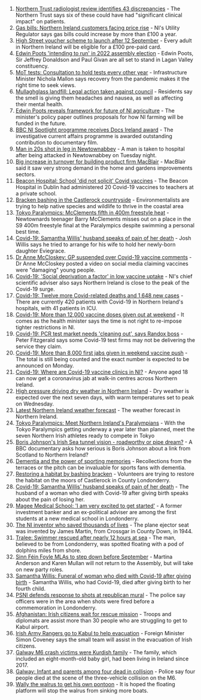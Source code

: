 1. [Northern Trust radiologist review identifies 43 discrepancies](https://www.bbc.co.uk/news/uk-northern-ireland-58329138?at_medium=RSS&at_campaign=KARANGA) - The Northern Trust says six of these could have had "significant clinical impact" on patients.
2. [Gas bills: Northern Ireland customers facing price rise](https://www.bbc.co.uk/news/uk-northern-ireland-58329817?at_medium=RSS&at_campaign=KARANGA) - NI's Utility Regulator says gas bills could increase by more than £100 a year.
3. [High Street voucher scheme to launch after 12 September](https://www.bbc.co.uk/news/uk-northern-ireland-58329517?at_medium=RSS&at_campaign=KARANGA) - Every adult in Northern Ireland will be eligible for a £100 pre-paid card.
4. [Edwin Poots 'intending to run' in 2022 assembly election](https://www.bbc.co.uk/news/uk-northern-ireland-58327804?at_medium=RSS&at_campaign=KARANGA) - Edwin Poots, Sir Jeffrey Donaldson and Paul Givan are all set to stand in Lagan Valley constituency.
5. [MoT tests: Consultation to hold tests every other year](https://www.bbc.co.uk/news/uk-northern-ireland-58330516?at_medium=RSS&at_campaign=KARANGA) - Infrastructure Minister Nichola Mallon says recovery from the pandemic makes it the right time to seek views.
6. [Mullaghglass landfill: Legal action taken against council](https://www.bbc.co.uk/news/uk-northern-ireland-58323365?at_medium=RSS&at_campaign=KARANGA) - Residents say the smell is giving them headaches and nausea, as well as affecting their mental health.
7. [Edwin Poots reveals framework for future of NI agriculture](https://www.bbc.co.uk/news/uk-northern-ireland-58323366?at_medium=RSS&at_campaign=KARANGA) - The minister's policy paper outlines proposals for how NI farming will be funded in the future.
8. [BBC NI Spotlight programme receives Docs Ireland award](https://www.bbc.co.uk/news/uk-northern-ireland-58327812?at_medium=RSS&at_campaign=KARANGA) - The investigative current affairs programme is awarded outstanding contribution to documentary film.
9. [Man in 20s shot in leg in Newtownabbey](https://www.bbc.co.uk/news/uk-northern-ireland-58322576?at_medium=RSS&at_campaign=KARANGA) - A man is taken to hospital after being attacked in Newtownabbey on Tuesday night.
10. [Big increase in turnover for building product firm MacBlair](https://www.bbc.co.uk/news/uk-northern-ireland-58327588?at_medium=RSS&at_campaign=KARANGA) - MacBlair said it saw very strong demand in the home and gardens improvements sectors.
11. [Beacon Hospital: School 'did not solicit' Covid vaccines](https://www.bbc.co.uk/news/world-europe-58327568?at_medium=RSS&at_campaign=KARANGA) - The Beacon Hospital in Dublin had administered 20 Covid-19 vaccines to teachers at a private school.
12. [Bracken bashing in the Castlerock countryside](https://www.bbc.co.uk/news/uk-northern-ireland-58284401?at_medium=RSS&at_campaign=KARANGA) - Environmentalists are trying to help native species and wildlife to thrive in the coastal area
13. [Tokyo Paralympics: McClements fifth in 400m freestyle heat](https://www.bbc.co.uk/sport/disability-sport/58327893?at_medium=RSS&at_campaign=KARANGA) - Newtownards teenager Barry McClements misses out on a place in the S9 400m freestyle final at the Paralympics despite swimming a personal best time.
14. [Covid-19: Samantha Willis' husband speaks of pain of her death](https://www.bbc.co.uk/news/uk-northern-ireland-58320859?at_medium=RSS&at_campaign=KARANGA) - Josh Willis says he tried to arrange for his wife to hold her newly-born daughter Eviegrace.
15. [Dr Anne McCloskey: GP suspended over Covid-19 vaccine comments](https://www.bbc.co.uk/news/uk-northern-ireland-foyle-west-58315530?at_medium=RSS&at_campaign=KARANGA) - Dr Anne McCloskey posted a video on social media claiming vaccines were "damaging" young people.
16. [Covid-19: 'Social deprivation a factor' in low vaccine uptake](https://www.bbc.co.uk/news/uk-northern-ireland-58314388?at_medium=RSS&at_campaign=KARANGA) - NI's chief scientific adviser also says Northern Ireland is close to the peak of the Covid-19 surge.
17. [Covid-19: Twelve more Covid-related deaths and 1,648 new cases](https://www.bbc.co.uk/news/uk-northern-ireland-58320858?at_medium=RSS&at_campaign=KARANGA) - There are currently 420 patients with Covid-19 in Northern Ireland's hospitals, with 41 patients in ICU.
18. [Covid-19: More than 12,000 vaccine doses given out at weekend](https://www.bbc.co.uk/news/uk-northern-ireland-58300969?at_medium=RSS&at_campaign=KARANGA) - It comes as the health minister says the time is not right to re-impose tighter restrictions in NI.
19. [Covid-19: PCR test market needs 'cleaning out', says Randox boss](https://www.bbc.co.uk/news/uk-northern-ireland-58298467?at_medium=RSS&at_campaign=KARANGA) - Peter Fitzgerald says some Covid-19 test firms may not be delivering the service they claim.
20. [Covid-19: More than 8,000 first jabs given in weekend vaccine push](https://www.bbc.co.uk/news/uk-northern-ireland-58294894?at_medium=RSS&at_campaign=KARANGA) - The total is still being counted and the exact number is expected to be announced on Monday.
21. [Covid-19: Where are Covid-19 vaccine clinics in NI?](https://www.bbc.co.uk/news/uk-northern-ireland-57863840?at_medium=RSS&at_campaign=KARANGA) - Anyone aged 18 can now get a coronavirus jab at walk-in centres across Northern Ireland.
22. [High pressure driving dry weather in Northern Ireland](https://www.bbc.co.uk/news/uk-northern-ireland-58315590?at_medium=RSS&at_campaign=KARANGA) - Dry weather is expected over the next seven days, with warm temperatures set to peak on Wednesday.
23. [Latest Northern Ireland weather forecast](https://www.bbc.co.uk/news/uk-northern-ireland-26018439?at_medium=RSS&at_campaign=KARANGA) - The weather forecast in Northern Ireland.
24. [Tokyo Paralympics: Meet Northern Ireland's Paralympians](https://www.bbc.co.uk/sport/disability-sport/58309324?at_medium=RSS&at_campaign=KARANGA) - With the Tokyo Paralympics getting underway a year later than planned, meet the seven Northern Irish athletes ready to compete in Tokyo
25. [Boris Johnson's Irish Sea tunnel vision - roadworthy or pipe dream?](https://www.bbc.co.uk/news/uk-northern-ireland-58269437?at_medium=RSS&at_campaign=KARANGA) - A BBC documentary asks how serious is Boris Johnson about a link from Scotland to Northern Ireland?
26. [Dementia and the power of sporting memories](https://www.bbc.co.uk/news/uk-northern-ireland-57667387?at_medium=RSS&at_campaign=KARANGA) - Recollections from the terraces or the pitch can be invaluable for sports fans with dementia.
27. [Restoring a habitat by bashing bracken](https://www.bbc.co.uk/news/uk-northern-ireland-58285491?at_medium=RSS&at_campaign=KARANGA) - Volunteers are trying to restore the habitat on the moors of Castlerock in County Londonderry.
28. [Covid-19: Samantha Willis' husband speaks of pain of her death](https://www.bbc.co.uk/news/uk-northern-ireland-58322573?at_medium=RSS&at_campaign=KARANGA) - The husband of a woman who died with Covid-19 after giving birth speaks about the pain of losing her.
29. [Magee Medical School: 'I am very excited to get started'](https://www.bbc.co.uk/news/uk-northern-ireland-58310001?at_medium=RSS&at_campaign=KARANGA) - A former investment banker and an ex-political adviser are among the first students at a new medical school in Londonderry.
30. [The NI inventor who saved thousands of lives](https://www.bbc.co.uk/news/uk-northern-ireland-58274204?at_medium=RSS&at_campaign=KARANGA) - The plane ejector seat was invented by James Martin, from Crossgar in County Down, in 1944.
31. [Tralee: Swimmer rescued after nearly 12 hours at sea](https://www.bbc.co.uk/news/world-europe-58318023?at_medium=RSS&at_campaign=KARANGA) - The man, believed to be from Londonderry, was spotted floating with a pod of dolphins miles from shore.
32. [Sinn Féin Foyle MLAs to step down before September](https://www.bbc.co.uk/news/uk-northern-ireland-foyle-west-58321830?at_medium=RSS&at_campaign=KARANGA) - Martina Anderson and Karen Mullan will not return to the Assembly, but will take on new party roles.
33. [Samantha Willis: Funeral of woman who died with Covid-19 after giving birth](https://www.bbc.co.uk/news/uk-northern-ireland-58309750?at_medium=RSS&at_campaign=KARANGA) - Samantha Willis, who had Covid-19, died after giving birth to her fourth child.
34. [PSNI defends response to shots at republican mural](https://www.bbc.co.uk/news/uk-northern-ireland-foyle-west-58308370?at_medium=RSS&at_campaign=KARANGA) - The police say officers were in the area when shots were fired before a commemoration in Londonderry.
35. [Afghanistan: Irish citizens wait for rescue mission](https://www.bbc.co.uk/news/world-europe-58314977?at_medium=RSS&at_campaign=KARANGA) - Troops and diplomats are assist more than 30 people who are struggling to get to Kabul airport.
36. [Irish Army Rangers go to Kabul to help evacuation](https://www.bbc.co.uk/news/world-europe-58309751?at_medium=RSS&at_campaign=KARANGA) - Foreign Minister Simon Coveney says the small team will assist in the evacuation of Irish citizens.
37. [Galway M6 crash victims were Kurdish family](https://www.bbc.co.uk/news/world-europe-58304362?at_medium=RSS&at_campaign=KARANGA) - The family, which included an eight-month-old baby girl, had been living in Ireland since 2017.
38. [Galway: Infant and parents among four dead in collision](https://www.bbc.co.uk/news/world-europe-58279482?at_medium=RSS&at_campaign=KARANGA) - Police say four people died at the scene of the three-vehicle collision on the M6.
39. [Wally the walrus to get his own pontoon](https://www.bbc.co.uk/news/world-europe-58279480?at_medium=RSS&at_campaign=KARANGA) - It is hoped the floating platform will stop the walrus from sinking more boats.
